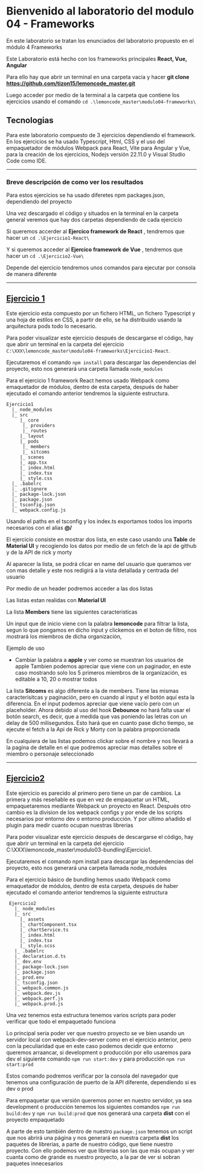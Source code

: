 # Bienvenido al laboratorio del modulo 04 - Frameworks

En este laboratorio se tratan los enunciados del laboratorio propuesto en el módulo 4 Frameworks

Este Laboratorio está hecho con los frameworks principales **React, Vue, Angular**

Para ello hay que abrir un terminal en una carpeta vacia y hacer **git clone https://github.com/tizon15/lemoncode_master.git**

Luego acceder por medio de la terminal a la carpeta que contiene los ejercicios usando el comando `cd .\lemoncode_master\modulo04-frameworks\`

## Tecnologias

Para este laboratorio compuesto de 3 ejercicios dependiendo el framework. En los ejercicios se ha usado Typescript, Html, CSS y el uso del empaquetador de módulos Webpack para React, Vite para Angular y Vue, para la creación de los ejercicios, Nodejs versión 22.11.0 y Visual Studio Code como IDE.

---

### Breve descripción de como ver los resultados

Para estos ejercicios se ha usado diferetes npm packages.json, dependiendo del proyecto

Una vez descargado el código y situados en la terminal en la carpeta general veremos que hay dos carpetas dependiendo de cada ejercicio

Si queremos accerder al **Ejercico framework de React** , tendremos que hacer un `cd .\Ejercicio1-React\` 

Y si queremos acceder al **Ejercico framework de Vue** , tendremos que hacer un `cd .\Ejercicio2-Vue\` 

Depende del ejercicio tendremos unos comandos para ejecutar por consola de manera diferente

---

## [Ejercicio 1](https://github.com/tizon15/lemoncode_master/tree/master/modulo04-frameworks/Ejercicio1-React)

Este ejercicio esta compuesto por un fichero HTML, un fichero Typescript y una hoja de estilos en CSS, a partir de ello, se ha distribuido usando la arquitectura pods todo lo necesario. 

Para poder visualizar este ejercicio después de descargarse el código, hay que abrir un terminal en la carpeta del ejercicio `C:\XXX\lemoncode_master\modulo04-frameworks\Ejercicio1-React`.

Ejecutaremos el comando `npm install` para descargar las dependencias del proyecto, esto nos generará una carpeta llamada `node_modules`

Para el ejercicio 1 framework React hemos usado Webpack como emaquetador de módulos, dentro de esta carpeta, después de haber ejecutado el comando anterior tendremos la siguiente estructura.

    Ejercicio1
      |_ node_modules   
      |_ src
         |_ core
          |_ providers
          |_ routes
         |_ layout
         |_ pods
          |_ members
          |_ sitcoms
         |_ scenes
         |_ app.tsx
         |_ index.html
         |_ index.tsx
         |_ style.css
      |_ .babelrc
      |_ .gitignore
      |_ package-lock.json
      |_ package.json
      |_ tsconfig.json
      |_ webpack.config.js

Usando el paths en el tsconfig y los index.ts exportamos todos los imports necesarios con el alias **@/**

El ejercicio consiste en mostrar dos lista, en este caso usando una **Table** de **Material UI** y recogiendo los datos por medio de un fetch de la api de github y de la API de rick y morty

Al aparecer la lista, se podrá clicar en name del usuario que queramos ver con mas detalle y este nos redigirá a la vista detallada y centrada del usuario

Por medio de un header podremos acceder a las dos listas 

Las listas estan realidas con **Material UI**

La lista **Members** tiene las siguientes caracteristicas

Un input que de inicio viene con la palabra **lemoncode** para filtrar la lista, segun lo que pongamos en dicho input y clickemos en el boton de filtro, nos mostrará los miembros de dicha organización, 

Ejemplo de uso
- Cambiar la palabra a **apple** y ver como se muestran los usuarios de apple
Tambien podemos apreciar que viene con un paginador, en este caso mostrando solo los 5 primeros miembros de la organización, es editable a 10, 20 o mostrar todos

La lista **Sitcoms** es algo diferente a la de members. Tiene las mismas caracterisitcas y paginación, pero en cuando al input y el botón aquí esta la diferencia. En el input podemos apreciar que viene vacío pero con un placeholder. Ahora debido al uso del hook **Debounce** no hará falta usar el botón search, es decir, que a medida que vas poniendo las letras con un delay de 500 milisegundos. Esto hará que en cuanto pase dicho tiempo, se ejecute el fetch a la Api de Rick y Morty con la palabra proporcionada

En cualquiera de las listas podemos clickar sobre el nombre y nos llevará a la pagina de detalle en el que podremos apreciar mas detalles sobre el miembro o personaje seleccionado

---

## [Ejercicio2](https://github.com/tizon15/lemoncode_master/tree/master/modulo03-bundling/Ejercicio2)

Este ejercicio es parecido al primero pero tiene un par de cambios. La primera y más reseñable es que en vez de empaquetar un HTML, empaquetaremos mediante Webpack un proyecto en React. Después otro cambio es la division de los webpack configs y por ende de los scripts necesarios por entorno dev o entorno producción. Y por ultimo añadido el plugin para medir cuanto ocupan nuestras librerias

Para poder visualizar este ejercicio después de descargarse el código, hay que abrir un terminal en la carpeta del ejercicio C:\XXX\lemoncode_master\modulo03-bundling\Ejercicio1.

Ejecutaremos el comando npm install para descargar las dependencias del proyecto, esto nos generará una carpeta llamada node_modules

Para el ejercicio básico de bundling hemos usado Webpack como emaquetador de módulos, dentro de esta carpeta, después de haber ejecutado el comando anterior tendremos la siguiente estructura

     Ejercicio2
       |_ node_modules   
       |_ src
         |_ assets
         |_ chartComponent.tsx
         |_ chartService.ts
         |_ index.html
         |_ index.tsx
         |_ style.scss
       |_ .babelrc
       |_ declaration.d.ts
       |_ dev.env
       |_ package-lock.json
       |_ package.json
       |_ prod.env
       |_ tsconfig.json
       |_ webpack.common.js
       |_ webpack.dev.js
       |_ webpack.perf.js
       |_ webpack.prod.js

Una vez tenemos esta estructura tenemos varios scripts para poder verificar que todo el empaquetado funciona

Lo principal seria poder ver que nuestro proyecto se ve bien usando un servidor local con webpack-dev-server como en el ejercicio anterior, pero con la peculiaridad que en este caso podemos decidir que entorno queremos arraancar, si development o producción por ello usaremos para dev el siguiente comando `npm run start:dev` y para producción `npm run start:prod` 

Estos comando podremos verificar por la consola del navegador que tenemos una configuración de puerto de la API diferente, dependiendo si es dev o prod

Para empaquetar que versión queremos poner en nuestro servidor, ya sea development o producción tenemos los siguientes comandos `npm run build:dev` y `npm run build:prod` que nos generará una carpeta **dist** con el proyecto empaquetado

A parte de esto también dentro de nuestro `package.json` tenemos un script que nos abrirá una página y nos generará en nuestra carpeta **dist** los paquetes de librerias, a parte de nuestro código, que tiene nuestro proyecto. Con ello podemos ver que librerias son las que más ocupan y ver cuanta como de grande es nuestro proyecto, a la par de ver si sobran paquetes innecesarios



